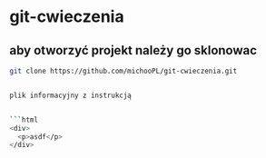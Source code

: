 # git-cwieczenia

## aby otworzyć projekt należy go sklonowac

```sh
git clone https://github.com/michooPL/git-cwieczenia.git


plik informacyjny z instrukcją


```html
<div>
  <p>asdf</p>
</div>
```
